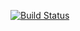 [![Build Status](https://app.travis-ci.com/Okuhle-96/fruitBaskets.svg?branch=master)](https://app.travis-ci.com/Okuhle-96/fruitBaskets)
